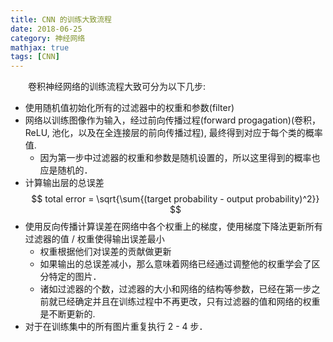 ```yaml
---
title: CNN 的训练大致流程
date: 2018-06-25
category: 神经网络
mathjax: true
tags: [CNN]
---
```


　　卷积神经网络的训练流程大致可分为以下几步:

- 使用随机值初始化所有的过滤器中的权重和参数(filter)
- 网络以训练图像作为输入，经过前向传播过程(forward progagation)(卷积，ReLU, 池化，以及在全连接层的前向传播过程), 最终得到对应于每个类的概率值.
    - 因为第一步中过滤器的权重和参数是随机设置的，所以这里得到的概率也应是随机的．
- 计算输出层的总误差
    $$
    total error =  \sqrt{\sum{(target probability - output probability)^2}}
    $$
- 使用反向传播计算误差在网络中各个权重上的梯度，使用梯度下降法更新所有过滤器的值 / 权重使得输出误差最小
    - 权重根据他们对误差的贡献做更新
    - 如果输出的总误差减小，那么意味着网络已经通过调整他的权重学会了区分特定的图片．
    - 诸如过滤器的个数，过滤器的大小和网络的结构等参数，已经在第一步之前就已经确定并且在训练过程中不再更改，只有过滤器的值和网络的权重是不断更新的.
- 对于在训练集中的所有图片重复执行 2 - 4 步．